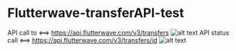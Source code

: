 # Flutterwave-transferAPI-test
API call to <==> https://api.flutterwave.com/v3/transfers
![alt text](https://firebasestorage.googleapis.com/v0/b/nmnote-93d27.appspot.com/o/Screenshot%20from%202020-12-16%2010-32-49.png?alt=media&token=1759f8a6-d9b1-4383-b759-ca33481de2b8)
API status call <==> https://api.flutterwave.com/v3/transfers/id
![alt text](https://firebasestorage.googleapis.com/v0/b/nmnote-93d27.appspot.com/o/Screenshot%20from%202020-12-16%2012-44-19.png?alt=media&token=3a49387e-74e0-4b14-95b9-ecb583b3377d)

